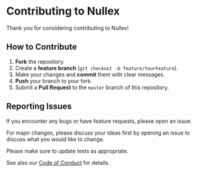 # Contributing to Nullex

Thank you for considering contributing to Nullex!

## How to Contribute

1. **Fork** the repository.
2. Create a **feature branch** (`git checkout -b feature/YourFeature`).
3. Make your changes and **commit** them with clear messages.
4. **Push** your branch to your fork.
5. Submit a **Pull Request** to the `master` branch of this repository.

## Reporting Issues

If you encounter any bugs or have feature requests, please open an issue.

For major changes, please discuss your ideas first by opening an issue to discuss what you would like to change.

Please make sure to update tests as appropriate.

See also our [Code of Conduct](https://github.com/Peggun/nullex/blob/master/CODE_OF_CONDUCT.md) for details.
